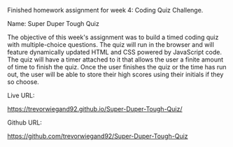 Finished homework assignment for week 4: Coding Quiz Challenge.

Name: Super Duper Tough Quiz

The objective of this week's assignment was to build a timed coding quiz with multiple-choice questions. The quiz will run in the browser and will feature dynamically updated HTML and CSS powered by JavaScript code.  The quiz will have a timer attached to it that allows the user a finite amount of time to finish the quiz. Once the user finishes the quiz or the time has run out, the user will be able to store their high scores using their initials if they so choose. 


Live URL:

https://trevorwiegand92.github.io/Super-Duper-Tough-Quiz/


Github URL:

https://github.com/trevorwiegand92/Super-Duper-Tough-Quiz